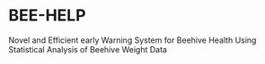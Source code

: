 # BEE-HELP
Novel and Efficient early Warning System for Beehive Health Using Statistical Analysis of Beehive Weight Data
